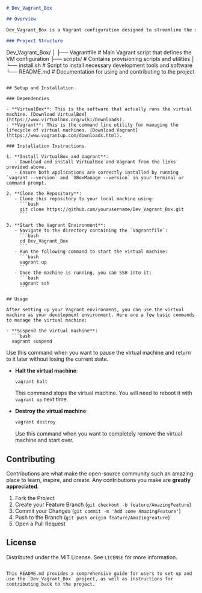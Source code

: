 ```markdown
# Dev_Vagrant_Box

## Overview

Dev_Vagrant_Box is a Vagrant configuration designed to streamline the setup of a virtual machine tailored specifically for software development, with a focus on DevOps practices and virtualization. This project is ideal for developers who require a consistent and efficient development environment across various platforms.

### Project Structure

```
Dev_Vagrant_Box/
│
├── Vagrantfile       # Main Vagrant script that defines the VM configuration
├── scripts/          # Contains provisioning scripts and utilities
│   └── install.sh    # Script to install necessary development tools and software
└── README.md         # Documentation for using and contributing to the project
```

## Setup and Installation

### Dependencies

- **VirtualBox**: This is the software that actually runs the virtual machine. [Download VirtualBox](https://www.virtualbox.org/wiki/Downloads).
- **Vagrant**: This is the command line utility for managing the lifecycle of virtual machines. [Download Vagrant](https://www.vagrantup.com/downloads.html).

### Installation Instructions

1. **Install VirtualBox and Vagrant**:
   - Download and install VirtualBox and Vagrant from the links provided above.
   - Ensure both applications are correctly installed by running `vagrant --version` and `VBoxManage --version` in your terminal or command prompt.

2. **Clone the Repository**:
   - Clone this repository to your local machine using:
     ```bash
     git clone https://github.com/yourusername/Dev_Vagrant_Box.git
     ```

3. **Start the Vagrant Environment**:
   - Navigate to the directory containing the `Vagrantfile`:
     ```bash
     cd Dev_Vagrant_Box
     ```
   - Run the following command to start the virtual machine:
     ```bash
     vagrant up
     ```
   - Once the machine is running, you can SSH into it:
     ```bash
     vagrant ssh
     ```

## Usage

After setting up your Vagrant environment, you can use the virtual machine as your development environment. Here are a few basic commands to manage the virtual machine:

- **Suspend the virtual machine**:
  ```bash
  vagrant suspend
  ```
  Use this command when you want to pause the virtual machine and return to it later without losing the current state.

- **Halt the virtual machine**:
  ```bash
  vagrant halt
  ```
  This command stops the virtual machine. You will need to reboot it with `vagrant up` next time.

- **Destroy the virtual machine**:
  ```bash
  vagrant destroy
  ```
  Use this command when you want to completely remove the virtual machine and start over.

## Contributing

Contributions are what make the open-source community such an amazing place to learn, inspire, and create. Any contributions you make are **greatly appreciated**.

1. Fork the Project
2. Create your Feature Branch (`git checkout -b feature/AmazingFeature`)
3. Commit your Changes (`git commit -m 'Add some AmazingFeature'`)
4. Push to the Branch (`git push origin feature/AmazingFeature`)
5. Open a Pull Request

## License

Distributed under the MIT License. See `LICENSE` for more information.
```

This README.md provides a comprehensive guide for users to set up and use the `Dev_Vagrant_Box` project, as well as instructions for contributing back to the project.